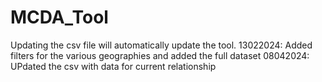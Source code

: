 # MCDA_Tool

Updating the csv file will automatically update the tool.
13022024: Added filters for the various geographies and added the full dataset
08042024: UPdated the csv with data for current relationship 
